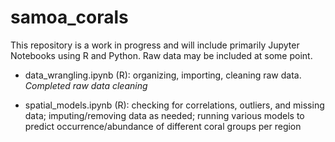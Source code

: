 # samoa_corals

This repository is a work in progress and will include primarily Jupyter Notebooks using R and Python. Raw data may be included at some point.

- data_wrangling.ipynb (R): organizing, importing, cleaning raw data. *Completed raw data cleaning*

- spatial_models.ipynb (R): checking for correlations, outliers, and missing data; imputing/removing data as needed; running various models to predict occurrence/abundance of different coral groups per region
